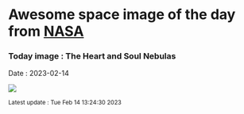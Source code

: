 
# Awesome space image of the day from [NASA](https://api.nasa.gov/)

### Today image : The Heart and Soul Nebulas
Date : 2023-02-14

![](https://apod.nasa.gov/apod/image/2302/HeartSoul_deHaro_1080.jpg)

<small>Latest update : Tue Feb 14 13:24:30 2023</small>
        